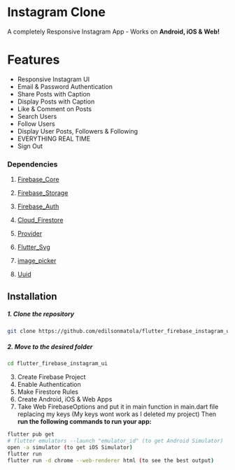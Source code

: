 # Instagram Clone

A completely Responsive Instagram App - Works on **Android, iOS & Web!**

# Features

- Responsive Instagram UI
- Email & Password Authentication
- Share Posts with Caption
- Display Posts with Caption
- Like & Comment on Posts
- Search Users
- Follow Users
- Display User Posts, Followers & Following
- EVERYTHING REAL TIME
- Sign Out

### Dependencies

1. [Firebase_Core](https://pub.dev/packages/firebase_core)

1. [Firebase_Storage](https://pub.dev/packages/firebase_storage)

1. [Firebase_Auth](https://pub.dev/packages/firebase_auth)

1. [Cloud_Firestore](https://pub.dev/packages/cloud_firestore)

1. [Provider](https://pub.dev/packages/provider)

1. [Flutter_Svg](https://pub.dev/packages/flutter_svg)

1. [image_picker](https://pub.dev/packages/image_picker)

1. [Uuid](https://pub.dev/packages/Uuid)

## Installation

##### 1. Clone the repository

```bash
git clone https://github.com/edilsonmatola/flutter_firebase_instagram_ui.git
```

##### 2. Move to the desired folder

```bash
cd flutter_firebase_instagram_ui
```

3. Create Firebase Project
4. Enable Authentication
5. Make Firestore Rules
6. Create Android, iOS & Web Apps
7. Take Web FirebaseOptions and put it in main function in main.dart file replacing my keys (My keys wont work as I deleted my project) Then **run the following commands to run your app:**

```bash
flutter pub get
# flutter emulators --launch "emulator_id" (to get Android Simulator)
open -a simulator (to get iOS Simulator)
flutter run
flutter run -d chrome --web-renderer html (to see the best output)
```
